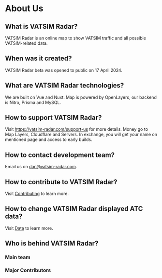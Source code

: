 # About Us

## What is VATSIM Radar?

VATSIM Radar is an online map to show VATSIM traffic and all possible VATSIM-related data.

## When was it created?

VATSIM Radar beta was opened to public on 17 April 2024. 

## What are VATSIM Radar technologies?

We are built on Vue and Nuxt. Map is powered by OpenLayers, our backend is Nitro, Prisma and MySQL. 

## How to support VATSIM Radar?

Visit https://vatsim-radar.com/support-us for more details. Money go to Map Layers, Cloudflare and Servers. In exchange, you will get your name on mentioned page and access to early builds. 

## How to contact development team?

Email us on dan@vatsim-radar.com.

## How to contribute to VATSIM Radar?

Visit [Contributing](/contributing/) to learn more.

## How to change VATSIM Radar displayed ATC data?

Visit [Data](/contributing/data) to learn more.

## Who is behind VATSIM Radar?

<script setup>
import { VPTeamMembers } from 'vitepress/theme'

const members = [
  {
    avatar: 'https://avatars.githubusercontent.com/u/10450717?v=4',
    name: 'Danila Rodichkin',
    title: 'Founder',
    links: [
      { icon: 'github', link: 'https://github.com/daniluk4000' }
    ]
  },
    {
    avatar: '/people/xenia.jpg',
    name: 'Xenia',
    title: 'Lead Designer',
    links: [
      { icon: 'behance', link: 'https://www.behance.net/renelvah' }
    ]
  },
];

const contributors = [
  {
    avatar: '/people/serega.jpg',
    name: 'Sergey Lukashenko',
    title: 'DevOps',
    desc: 'Set up and hosted whole infrastructure of VATSIM Radar for a long time',
    },
    {
    avatar: '/logo.svg',
    name: 'Ivan Buev',
    title: 'Developer',
    desc: 'Created basis for tracks system',
  },
{
    avatar: 'https://avatars.githubusercontent.com/u/79384776?v=4',
    name: 'Mats Edvin Aarø',
    title: 'VATSIM Assistant to the Vice President - Supervisors. MSFS Discord Moderator. Cardiac Nurse. ICT-advisor and Python novice. VR Discord moderator. A cool guy',
    desc: 'Made most of aircraft icons',
links: [
      { icon: 'github', link: 'https://github.com/DotWallop' }
    ]
  },
{
    avatar: '/logo.svg',
    name: 'Felix',
    title: 'Developer',
    desc: 'Developed VATGlasses integration and other things',
links: [
      { icon: 'github', link: 'https://github.com/FX5F' }
    ]
  },
{
    avatar: '/logo.svg',
    name: 'Noah Elijah Till',
    title: 'Developer',
    desc: 'Developed ATC Bookings and other things',
links: [
      { icon: 'github', link: 'https://github.com/MindCollaps' }
    ]
  },
]
</script>

### Main team

<VPTeamMembers size="medium" :members="members" />

### Major Contributors

<VPTeamMembers size="small" :members="contributors" />
